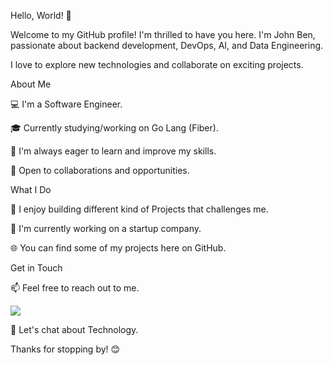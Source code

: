 Hello, World! 👋

Welcome to my GitHub profile! I'm thrilled to have you here. I'm John Ben, passionate about backend development, DevOps, AI, and Data Engineering. 

I love to explore new technologies and collaborate on exciting projects.

About Me

💻 I'm a Software Engineer.

🎓 Currently studying/working on Go Lang (Fiber).

🌱 I'm always eager to learn and improve my skills.

🤝 Open to collaborations and opportunities.

What I Do

🚀 I enjoy building different kind of Projects that challenges me.

🔭 I'm currently working on a startup company.

🌐 You can find some of my projects here on GitHub.

Get in Touch

📫 Feel free to reach out to me. 

<a  href="https://www.linkedin.com/in/john-ben-uera/"> <img src="https://img.shields.io/badge/LinkedIn-0077B5?style=for-the-badge&logo=linkedin&logoColor=white" /></a>

💬 Let's chat about Technology.


Thanks for stopping by! 😊

